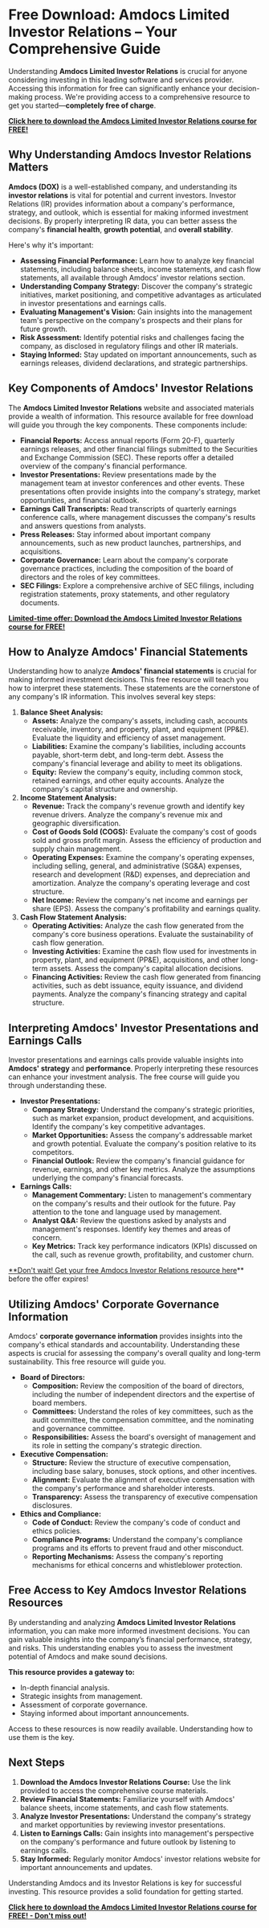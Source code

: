 # Free Download: Amdocs Limited Investor Relations – Your Comprehensive Guide

Understanding **Amdocs Limited Investor Relations** is crucial for anyone considering investing in this leading software and services provider. Accessing this information for free can significantly enhance your decision-making process. We're providing access to a comprehensive resource to get you started—**completely free of charge**.

[**Click here to download the Amdocs Limited Investor Relations course for FREE!**](https://udemywork.com/amdocs-limited-investor-relations)

## Why Understanding Amdocs Investor Relations Matters

**Amdocs (DOX)** is a well-established company, and understanding its **investor relations** is vital for potential and current investors. Investor Relations (IR) provides information about a company's performance, strategy, and outlook, which is essential for making informed investment decisions. By properly interpreting IR data, you can better assess the company's **financial health**, **growth potential**, and **overall stability**.

Here's why it's important:

*   **Assessing Financial Performance:** Learn how to analyze key financial statements, including balance sheets, income statements, and cash flow statements, all available through Amdocs’ investor relations section.
*   **Understanding Company Strategy:** Discover the company's strategic initiatives, market positioning, and competitive advantages as articulated in investor presentations and earnings calls.
*   **Evaluating Management's Vision:** Gain insights into the management team's perspective on the company's prospects and their plans for future growth.
*   **Risk Assessment:** Identify potential risks and challenges facing the company, as disclosed in regulatory filings and other IR materials.
*   **Staying Informed:** Stay updated on important announcements, such as earnings releases, dividend declarations, and strategic partnerships.

## Key Components of Amdocs' Investor Relations

The **Amdocs Limited Investor Relations** website and associated materials provide a wealth of information. This resource available for free download will guide you through the key components. These components include:

*   **Financial Reports:** Access annual reports (Form 20-F), quarterly earnings releases, and other financial filings submitted to the Securities and Exchange Commission (SEC). These reports offer a detailed overview of the company's financial performance.
*   **Investor Presentations:** Review presentations made by the management team at investor conferences and other events. These presentations often provide insights into the company's strategy, market opportunities, and financial outlook.
*   **Earnings Call Transcripts:** Read transcripts of quarterly earnings conference calls, where management discusses the company's results and answers questions from analysts.
*   **Press Releases:** Stay informed about important company announcements, such as new product launches, partnerships, and acquisitions.
*   **Corporate Governance:** Learn about the company's corporate governance practices, including the composition of the board of directors and the roles of key committees.
*   **SEC Filings:** Explore a comprehensive archive of SEC filings, including registration statements, proxy statements, and other regulatory documents.

[**Limited-time offer: Download the Amdocs Limited Investor Relations course for FREE!**](https://udemywork.com/amdocs-limited-investor-relations)

## How to Analyze Amdocs' Financial Statements

Understanding how to analyze **Amdocs' financial statements** is crucial for making informed investment decisions. This free resource will teach you how to interpret these statements. These statements are the cornerstone of any company's IR information. This involves several key steps:

1.  **Balance Sheet Analysis:**
    *   **Assets:** Analyze the company's assets, including cash, accounts receivable, inventory, and property, plant, and equipment (PP&E). Evaluate the liquidity and efficiency of asset management.
    *   **Liabilities:** Examine the company's liabilities, including accounts payable, short-term debt, and long-term debt. Assess the company's financial leverage and ability to meet its obligations.
    *   **Equity:** Review the company's equity, including common stock, retained earnings, and other equity accounts. Analyze the company's capital structure and ownership.
2.  **Income Statement Analysis:**
    *   **Revenue:** Track the company's revenue growth and identify key revenue drivers. Analyze the company's revenue mix and geographic diversification.
    *   **Cost of Goods Sold (COGS):** Evaluate the company's cost of goods sold and gross profit margin. Assess the efficiency of production and supply chain management.
    *   **Operating Expenses:** Examine the company's operating expenses, including selling, general, and administrative (SG&A) expenses, research and development (R&D) expenses, and depreciation and amortization. Analyze the company's operating leverage and cost structure.
    *   **Net Income:** Review the company's net income and earnings per share (EPS). Assess the company's profitability and earnings quality.
3.  **Cash Flow Statement Analysis:**
    *   **Operating Activities:** Analyze the cash flow generated from the company's core business operations. Evaluate the sustainability of cash flow generation.
    *   **Investing Activities:** Examine the cash flow used for investments in property, plant, and equipment (PP&E), acquisitions, and other long-term assets. Assess the company's capital allocation decisions.
    *   **Financing Activities:** Review the cash flow generated from financing activities, such as debt issuance, equity issuance, and dividend payments. Analyze the company's financing strategy and capital structure.

## Interpreting Amdocs' Investor Presentations and Earnings Calls

Investor presentations and earnings calls provide valuable insights into **Amdocs' strategy** and **performance**. Properly interpreting these resources can enhance your investment analysis. The free course will guide you through understanding these.

*   **Investor Presentations:**
    *   **Company Strategy:** Understand the company's strategic priorities, such as market expansion, product development, and acquisitions. Identify the company's key competitive advantages.
    *   **Market Opportunities:** Assess the company's addressable market and growth potential. Evaluate the company's position relative to its competitors.
    *   **Financial Outlook:** Review the company's financial guidance for revenue, earnings, and other key metrics. Analyze the assumptions underlying the company's financial forecasts.
*   **Earnings Calls:**
    *   **Management Commentary:** Listen to management's commentary on the company's results and their outlook for the future. Pay attention to the tone and language used by management.
    *   **Analyst Q&A:** Review the questions asked by analysts and management's responses. Identify key themes and areas of concern.
    *   **Key Metrics:** Track key performance indicators (KPIs) discussed on the call, such as revenue growth, profitability, and customer churn.

[**Don't wait! Get your free Amdocs Investor Relations resource here](https://udemywork.com/amdocs-limited-investor-relations)** before the offer expires!

## Utilizing Amdocs' Corporate Governance Information

Amdocs' **corporate governance information** provides insights into the company's ethical standards and accountability. Understanding these aspects is crucial for assessing the company's overall quality and long-term sustainability. This free resource will guide you.

*   **Board of Directors:**
    *   **Composition:** Review the composition of the board of directors, including the number of independent directors and the expertise of board members.
    *   **Committees:** Understand the roles of key committees, such as the audit committee, the compensation committee, and the nominating and governance committee.
    *   **Responsibilities:** Assess the board's oversight of management and its role in setting the company's strategic direction.
*   **Executive Compensation:**
    *   **Structure:** Review the structure of executive compensation, including base salary, bonuses, stock options, and other incentives.
    *   **Alignment:** Evaluate the alignment of executive compensation with the company's performance and shareholder interests.
    *   **Transparency:** Assess the transparency of executive compensation disclosures.
*   **Ethics and Compliance:**
    *   **Code of Conduct:** Review the company's code of conduct and ethics policies.
    *   **Compliance Programs:** Understand the company's compliance programs and its efforts to prevent fraud and other misconduct.
    *   **Reporting Mechanisms:** Assess the company's reporting mechanisms for ethical concerns and whistleblower protection.

## Free Access to Key Amdocs Investor Relations Resources

By understanding and analyzing **Amdocs Limited Investor Relations** information, you can make more informed investment decisions. You can gain valuable insights into the company’s financial performance, strategy, and risks. This understanding enables you to assess the investment potential of Amdocs and make sound decisions.

**This resource provides a gateway to:**

*   In-depth financial analysis.
*   Strategic insights from management.
*   Assessment of corporate governance.
*   Staying informed about important announcements.

Access to these resources is now readily available. Understanding how to use them is the key.

## Next Steps

1.  **Download the Amdocs Investor Relations Course:** Use the link provided to access the comprehensive course materials.
2.  **Review Financial Statements:** Familiarize yourself with Amdocs' balance sheets, income statements, and cash flow statements.
3.  **Analyze Investor Presentations:** Understand the company's strategy and market opportunities by reviewing investor presentations.
4.  **Listen to Earnings Calls:** Gain insights into management's perspective on the company's performance and future outlook by listening to earnings calls.
5.  **Stay Informed:** Regularly monitor Amdocs' investor relations website for important announcements and updates.

Understanding Amdocs and its Investor Relations is key for successful investing. This resource provides a solid foundation for getting started.

[**Click here to download the Amdocs Limited Investor Relations course for FREE! - Don't miss out!**](https://udemywork.com/amdocs-limited-investor-relations)
